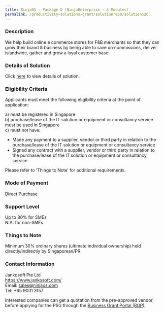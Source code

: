 ```yaml
---
title: NinjaOS - Package D (NinjaEnterprise - 3 Modules)
permalink: /productivity-solutions-grant/solutionrepo/solution520
---
```


### Description

We help build online e commerce stores for F&B merchants so that they can grow their brand & business by being able to save on commissions, deliver islandwide, gather and grow a loyal customer base.


### Details of Solution

Click <a href='https://www.gobusiness.gov.sg/images/psg/Jankosoft_20200023_Annex_3_20200625144914_Part_4.pdf' target='_blank'>here</a> to view details of solution.

### Eligibility Criteria

Applicants must meet the following eligibility criteria at the point of application:

a) must be registered in Singapore <br>
b) purchase/lease of the IT solution or equipment or consultancy service must be used in Singapore <br>
c) must not have:
- Made any payment to a supplier, vendor or third party in relation to the purchase/lease of the IT solution or equipment or consultancy service
- Signed any contract with a supplier, vendor or third party in relation to the purchase/lease of the IT solution or equipment or consultancy service

Please refer to 'Things to Note' for additional requirements.

### Mode of Payment
Direct Purchase

### Support Level
Up to 80% for SMEs <br>
N.A. for non-SMEs

### Things to Note
Minimum 30% ordinary shares (ultimate individual ownership) held directly/indirectly by Singaporean/PR

### Contact Information
Jankosoft Pte Ltd<br>https://www.jankosoft.com/<br>Email: sales@ninjaos.com<br>Tel: +65 9001 3157

Interested companies can get a quotation from the pre-approved vendor, before applying for the PSG through the <a target='_blank' href='https://www.businessgrants.gov.sg/'>Business Grant Portal (BGP)</a>.
